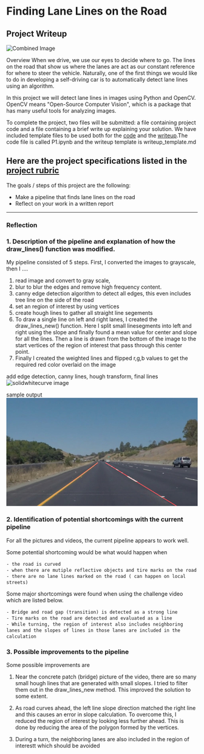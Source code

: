 # **Finding Lane Lines on the Road** 

## Project Writeup
<img src="examples/laneLines_thirdPass.jpg" width="480" alt="Combined Image" />

Overview
When we drive, we use our eyes to decide where to go.  The lines on the road that show us where the lanes are act as our constant reference for where to steer the vehicle.  Naturally, one of the first things we would like to do in developing a self-driving car is to automatically detect lane lines using an algorithm.

In this project we will detect lane lines in images using Python and OpenCV.  OpenCV means "Open-Source Computer Vision", which is a package that has many useful tools for analyzing images.  

To complete the project, two files will be submitted: a file containing project code and a file containing a brief write up explaining your solution. We have included template files to be used both for the [code](https://github.com/udacity/CarND-LaneLines-P1/blob/master/P1.ipynb) and the [writeup](https://github.com/udacity/CarND-LaneLines-P1/blob/master/writeup_template.md).The code file is called P1.ipynb and the writeup template is writeup_template.md 

Here are the project specifications listed in the [project rubric](https://review.udacity.com/#!/rubrics/322/view)
---
The goals / steps of this project are the following:
* Make a pipeline that finds lane lines on the road
* Reflect on your work in a written report

[//]: # (Image References)

[image1]: ./examples/grayscale.jpg "Grayscale"


[//]: # (Image References)

[image1]: ./test_images/output_solidWhiteCurve.jpg "SolidWhiteCurve"
[image2]: ./test_images/output_solidYellowCurve.jpg "SolidYellowCurve"
---

### Reflection

### 1. Description of the pipeline and explanation of how the draw_lines() function was modified.

My pipeline consisted of 5 steps. First, I converted the images to grayscale, then I .... 

1) read image and convert to gray scale, 
2) blur to blur the edges and remove high frequency content.
3) canny edge detection algorithm to detect all edges, this even includes tree line on the side of the road
4) set an region of interest by using vertices
5) create hough lines to gather all straight line segements
6) To draw a single line on left and right lanes, I created the draw_lines_new() function. Here I split small linesegments into left and right using the slope and finally found a mean value for center and slope for all the lines. Then a line is drawn from the bottom of the image to the start vertices of the region of interest that pass through this center point.
7) Finally I created the weighted lines and flipped r,g,b values to get the required red color overlaid on the image
 

add edge detection, canny lines, hough transform, final lines
![solidwhitecurve image][image1]


sample output
![solidyellowcurve image][image2]


### 2. Identification of potential shortcomings with the current pipeline

For all the pictures and videos, the current pipeline appears to work well. 

Some potential shortcoming would be what would happen when 

    - the road is curved 
    - when there are mutiple reflective objects and tire marks on the road
    - there are no lane lines marked on the road ( can happen on local streets)

Some major shortcomings were found when using the challenge video which are listed below.

    - Bridge and road gap (transition) is detected as a strong line
    - Tire marks on the road are detected and evaluated as a line
    - While turning, the region of interest also includes neighboring lanes and the slopes of lines in those lanes are included in the calculation

### 3. Possible improvements to the pipeline


Some possible improvements are

1) Near the concrete patch (bridge) picture of the video, there are so many small hough lines that are generated with
small slopes. I tried to filter them out in the draw_lines_new method. This improved the solution to some extent.

2) As road curves ahead, the left line slope direction matched the right line and this causes an error in slope calculation.
To overcome this, I reduced the region of interest by looking less further ahead. This is done by reducing the area of 
the polygon formed by the vertices. 


3) During a turn, the neighboring lanes are also included in the region of interestt which should be avoided



